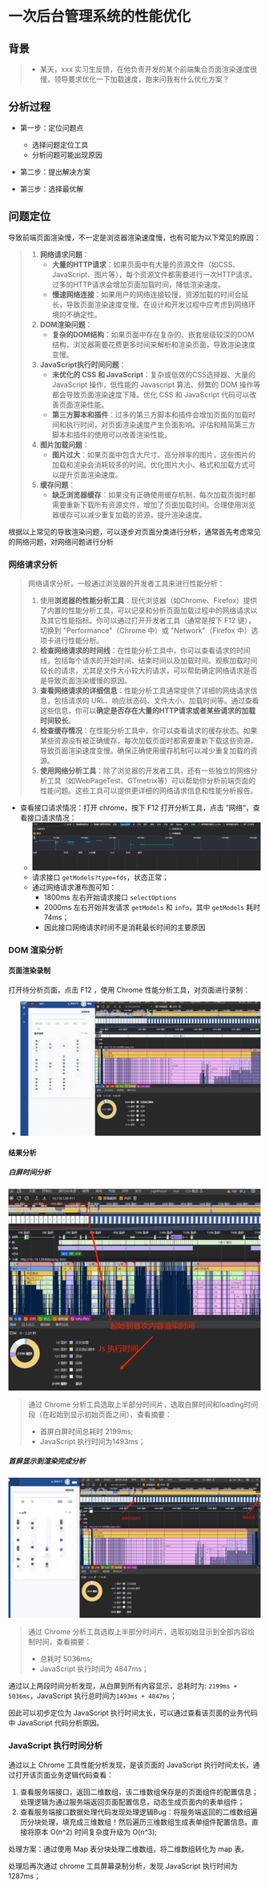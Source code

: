 # 一次后台管理系统的性能优化

## 背景

> * 某天，xxx 实习生反馈，在他负责开发的某个前端集合页面渲染速度很慢，领导要求优化一下加载速度，跑来问我有什么优化方案？

## 分析过程

* 第一步：定位问题点
  * 选择问题定位工具
  * 分析问题可能出现原因

* 第二步：提出解决方案
* 第三步：选择最优解

## 问题定位

导致前端页面渲染慢，不一定是浏览器渲染速度慢，也有可能为以下常见的原因：

> 1. **网络请求问题**：
>    - **大量的HTTP请求**：如果页面中有大量的资源文件（如CSS、JavaScript、图片等），每个资源文件都需要进行一次HTTP请求。过多的HTTP请求会增加页面加载时间，降低渲染速度。
>    - **慢速网络连接**：如果用户的网络连接较慢，资源加载的时间会延长，导致页面渲染速度变慢。在设计和开发过程中应考虑到网络环境的不确定性。
> 2. **DOM渲染问题**：
>    - **复杂的DOM结构**：如果页面中存在复杂的、嵌套层级较深的DOM结构，浏览器需要花费更多时间来解析和渲染页面，导致渲染速度变慢。
> 3. **JavaScript执行时间问题**：
>    - **未优化的 CSS 和 JavaScript**：复杂或低效的CSS选择器、大量的 JavaScript 操作，低性能的  Javascript  算法、频繁的 DOM 操作等都会导致页面渲染速度下降。优化 CSS 和 JavaScript 代码可以改善页面渲染性能。
>    - **第三方脚本和插件**：过多的第三方脚本和插件会增加页面的加载时间和执行时间，对页面渲染速度产生负面影响。评估和精简第三方脚本和插件的使用可以改善渲染性能。
> 4. **图片加载问题**：
>    - **图片过大**：如果页面中包含大尺寸、高分辨率的图片，这些图片的加载和渲染会消耗较多的时间。优化图片大小、格式和加载方式可以提升页面渲染速度。
> 5. **缓存问题**：
>    - **缺乏浏览器缓存**：如果没有正确使用缓存机制，每次加载页面时都需要重新下载所有资源文件，增加了页面加载时间。合理使用浏览器缓存可以减少重复加载的资源，提升渲染速度。

根据以上常见的导致渲染问题，可以逐步对页面分类进行分析，通常首先考虑常见的网络问题，对网络问题进行分析

### 网络请求分析

> 网络请求分析，一般通过浏览器的开发者工具来进行性能分析：
>
> 1. 使用**浏览器的性能分析工具**：现代浏览器（如Chrome、Firefox）提供了内置的性能分析工具，可以记录和分析页面加载过程中的网络请求以及其它性能指标。你可以通过打开开发者工具（通常是按下 F12 键），切换到 "Performance"（Chrome 中）或 "Network"（Firefox 中）选项卡进行性能分析。
> 2. **检查网络请求的时间线**：在性能分析工具中，你可以查看请求的时间线，包括每个请求的开始时间、结束时间以及加载时间。观察加载时间较长的请求，尤其是文件大小较大的请求，可以帮助确定网络请求是否是导致页面渲染缓慢的原因。
> 3. **查看网络请求的详细信息**：性能分析工具通常提供了详细的网络请求信息，包括请求的 URL、响应状态码、文件大小、加载时间等。通过查看这些信息，你可以**确定是否存在大量的HTTP请求或者某些请求的加载时间较长**。
> 4. **检查缓存情况**：在性能分析工具中，你可以查看请求的缓存状态。如果某些资源没有被正确缓存，每次加载页面时都需要重新下载这些资源，导致页面渲染速度变慢。确保正确使用缓存机制可以减少重复加载的资源。
> 5. **使用网络分析工具**：除了浏览器的开发者工具，还有一些独立的网络分析工具（如WebPageTest、GTmetrix等）可以帮助你分析前端页面的性能问题。这些工具可以提供更详细的网络请求信息和性能分析报告。

* 查看接口请求情况：打开 chrome，按下 F12 打开分析工具，点击 ”网络“，查看接口请求情况：
  * ![网络请求](../images/网络请求.gif)
  * 请求接口  `getModels?type=fds`，状态正常；
  * 通过网络请求瀑布图可知：
    * 1800ms 左右开始请求接口 `selectOptions`
    * 2000ms 左右开始并发请求 `getModels` 和 `info`，其中 `getModels` 耗时 74ms；
    * 因此接口网络请求时间不是消耗最长时间的主要原因

### DOM 渲染分析

#### **页面渲染录制**

打开待分析页面，点击 F12 ，使用 Chrome 性能分析工具，对页面进行录制：

* ![分析过程](../images/分析过程.gif)

#### **结果分析**

##### **白屏时间分析**

![image-20231031161456624](../images/pmp-页面初始加载到完成全流程分析1.png)

> 通过 Chrome 分析工具选取上半部分时间片，选取白屏时间和loading时间段（在起始到显示初始页面之间），查看摘要：
>
> * 首屏白屏时间总耗时 2199ms;
> * JavaScript 执行时间为1493ms；



##### **首屏显示到渲染完成分析**

![image-20231031161705009](../images/pmp-页面初始加载到完成全流程分析2.png)

> 通过 Chrome 分析工具选取上半部分时间片，选取初始显示到全部内容绘制时间，查看摘要：
>
> * 总耗时 5036ms;
> * JavaScript 执行时间为 4847ms；

通过以上两段时间分析发现，从白屏到所有内容显示，总耗时为:  `2199ms +  5036ms`，JavaScript 执行总时间为`1493ms + 4847ms`；

因此可以初步定位为 JavaScript  执行时间太长，可以通过查看该页面的业务代码中 JavaScript  代码分析原因。

### JavaScript 执行时间分析

通过以上 Chrome 工具性能分析发现，是该页面的 JavaScript  执行时间太长，通过打开该页面业务逻辑代码查看：

1. 查看服务端接口，返回二维数组，该二维数组保存是的页面组件的配置信息；处理逻辑为通过服务端返回页面配置信息，动态生成页面内的表单组件；
2. 查看服务端接口数据处理代码发现处理逻辑Bug：将服务端返回的二维数组遍历分块处理，填充成三维数组！然后遍历三维数组生成表单组件配置信息。直接将原本 O(n^2)  时间复杂度升级为 O(n^3);

处理方案：通过使用 Map 表分块处理二维数组，将二维数组转化为 map 表。

处理后再次通过 chrome 工具屏幕录制分析，发现 JavaScript 执行时间为 1287ms；



